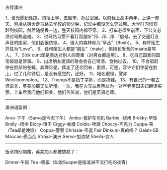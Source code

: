 古怪澳洲

1、爱光脚到处跑，包括上学、去超市、办公室里。以前我上高中两年，上课一整天，包括从宿舍走马路去学校的10分钟，记忆中都没怎么穿过鞋。大学时习惯穿鞋到校园，然后随便丢一边，整天校园内都不穿。
2、打车必须坐前面、下公交必须对司机道谢。
3、过马路习惯不看灯而是听“邦...邦...邦...”信号。去了交通灯没声音的国家，他们会很彷徨。
4、很大的森林称为“草丛”（Bush）。
5、称呼陌生异性为“Love”。
6、任何陌生人都是“朋友”（mate），但拖长发音的maate是骂人。
7、Sick cunt却是表达对别人的尊重（对男女都适用）。
8、吃自己国家的国宝袋鼠是常事。
9、出席朋友邀请的聚会会自己带酒、食物过去。
10、不会驱赶停在脸部的苍蝇。其理论是，挥走了还会回来，更烦，可是，容许它们停留在脸上，过了几秒钟后，是没有感觉的，还好。
11、地名很怪，譬如Woolloomooloo。
12、Thongs不是指丁字裤，而是拖鞋。
13、有自己的一套古怪语言，英美加都无法听懂。一次，我在火车站售票处为一对年老英国夫妇翻译买票。上车后我问他们职业，他们苦笑说，他们是英语老师。

------------------

澳洲语案例：

Arvo-下午（Sarvo是今天下午）
Ambo-救护车司机
Barbie -烧烤
Brekky-早饭
Brolly -雨伞
Biccy-饼干
Ciggy-香烟
Coldie-啤酒
Choccy-巧克力
Cuppa-茶（Tea却是晚饭）
Coppa-警察
Chrissie-圣诞
Fair Dinkum-真的吗？
Galah-SB
Maccas-麦当劳
Straya-澳洲
Servo-加油站
Sheila-女人

------------------------

饭点特别颠覆，英美加人都被搞疯了：

Dinner-午饭
Tea -晚饭（如说Supper是指澳洲不流行吃的夜宵）
